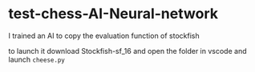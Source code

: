 # test-chess-AI-Neural-network
I trained an AI to copy the evaluation function of stockfish

to launch it 
download Stockfish-sf_16
and open the folder in vscode and launch `cheese.py`
